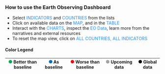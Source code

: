 ### How to use the Earth Observing Dashboard

* Select <span style="color:DodgerBlue">INDICATORS</span> and <span style="color:DodgerBlue">COUNTRIES</span> from the lists
* Click on available data on the <span style="color:DodgerBlue">MAP</span>,  and in the <span style="color:DodgerBlue">TABLE</span>
* Interact with the <span style="color:DodgerBlue">CHARTS</span>, inspect the <span style="color:DodgerBlue">EO Data</span>, learn more from the narratives and external resources
* To reset the map view, click on <span style="color:DodgerBlue">ALL COUNTRIES, ALL INDICATORS</span>

#### Color Legend 

<img src="./data/trilateral/Green.png" width=12> Better than baseline  | <img src="./data/trilateral/Blue.png" width=12> As baseline  | <img src="./data/trilateral/Red.png" width=12> Worse than baseline |<img src="./data/trilateral/Grey.png" width=12> Upcoming data |<img src="./data/trilateral/Black.png" width=12> Global data
----|----|----|----|----|
